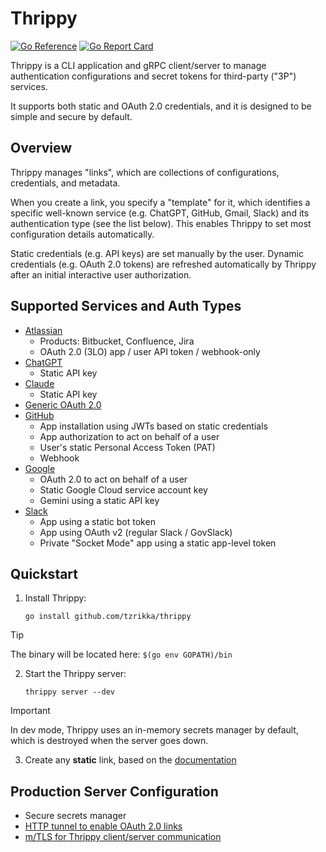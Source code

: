 # Thrippy

[![Go Reference](https://pkg.go.dev/badge/github.com/tzrikka/thrippy.svg)](https://pkg.go.dev/github.com/tzrikka/thrippy)
[![Go Report Card](https://goreportcard.com/badge/github.com/tzrikka/thrippy)](https://goreportcard.com/report/github.com/tzrikka/thrippy)

Thrippy is a CLI application and gRPC client/server to manage authentication configurations and secret tokens for third-party ("3P") services.

It supports both static and OAuth 2.0 credentials, and it is designed to be simple and secure by default.

## Overview

Thrippy manages "links", which are collections of configurations, credentials, and metadata.

When you create a link, you specify a "template" for it, which identifies a specific well-known service (e.g. ChatGPT, GitHub, Gmail, Slack) and its authentication type (see the list below). This enables Thrippy to set most configuration details automatically.

Static credentials (e.g. API keys) are set manually by the user. Dynamic credentials (e.g. OAuth 2.0 tokens) are refreshed automatically by Thrippy after an initial interactive user authorization.

## Supported Services and Auth Types

- [Atlassian](./docs/atlassian/README.md)
  - Products: Bitbucket, Confluence, Jira
  - OAuth 2.0 (3LO) app / user API token / webhook-only
- [ChatGPT](./docs/chatgpt/README.md)
  - Static API key
- [Claude](./docs/claude/README.md)
  - Static API key
- [Generic OAuth 2.0](./docs/generic-oauth/README.md)
- [GitHub](./docs/github/README.md)
  - App installation using JWTs based on static credentials
  - App authorization to act on behalf of a user
  - User's static Personal Access Token (PAT)
  - Webhook
- [Google](./docs/google/README.md)
  - OAuth 2.0 to act on behalf of a user
  - Static Google Cloud service account key
  - Gemini using a static API key
- [Slack](./docs/slack/README.md)
  - App using a static bot token
  - App using OAuth v2 (regular Slack / GovSlack)
  - Private "Socket Mode" app using a static app-level token

## Quickstart

1. Install Thrippy:

   ```shell
   go install github.com/tzrikka/thrippy
   ```

> [!TIP]
> The binary will be located here: `$(go env GOPATH)/bin`

2. Start the Thrippy server:

   ```shell
   thrippy server --dev
   ```

> [!IMPORTANT]
> In dev mode, Thrippy uses an in-memory secrets manager by default, which is destroyed when the server goes down.

3. Create any **static** link, based on the [documentation](https://github.com/tzrikka/thrippy/tree/main/docs)

## Production Server Configuration

- Secure secrets manager
- [HTTP tunnel to enable OAuth 2.0 links](./docs/http_tunnel.md)
- [m/TLS for Thrippy client/server communication](./x509/README.md)
